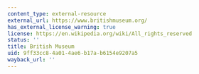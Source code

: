 ```yaml
---
content_type: external-resource
external_url: https://www.britishmuseum.org/
has_external_license_warning: true
license: https://en.wikipedia.org/wiki/All_rights_reserved
status: ''
title: British Museum
uid: 9ff33cc8-4a01-4ae6-b17a-b6154e9207a5
wayback_url: ''
---
```

